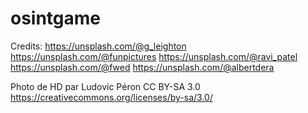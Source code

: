 # osintgame

Credits:
 https://unsplash.com/@g_leighton
 https://unsplash.com/@funpictures
 https://unsplash.com/@ravi_patel
 https://unsplash.com/@fwed
 https://unsplash.com/@albertdera
 
 Photo de HD par Ludovic Péron CC BY-SA 3.0 https://creativecommons.org/licenses/by-sa/3.0/